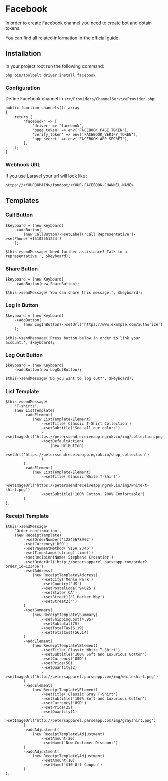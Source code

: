 # Facebook

In order to create Facebook channel you need to create bot and obtain tokens.

You can find all related information in the [official guide](https://developers.facebook.com/docs/messenger-platform/guides/quick-start). 

## Installation

In your project root run the following command:

    php bin/toolbelt driver:install facebook

### Configuration    

Define Facebook channel in `src/Providers/ChannelServiceProvider.php`:

    public function channels(): array
    {
        return [
            'facebook' => [
                'driver' => 'facebook',
                'page_token' => env('FACEBOOK_PAGE_TOKEN'),
                'verify_token' => env('FACEBOOK_VERIFY_TOKEN'),
                'app_secret' => env('FACEBOOK_APP_SECRET'),
            ],
        ];
    }

### Webhook URL

If you use Laravel your url will look like:

    https://<YOURDOMAIN>/fondbot/<YOUR-FACEBOOK-CHANNEL-NAME>

## Templates

### Call Button

    $keyboard = (new Keyboard)
        ->addButton(
            (new CallButton)->setLabel('Call Representative')->setPhone('+15105551234')
        );
    
    $this->sendMessage('Need further assistance? Talk to a representative.', $keyboard);

### Share Button

    $keyboard = (new Keyboard)
        ->addButton(new ShareButton);
    
    $this->sendMessage('You can share this message.', $keyboard);

### Log In Button

    $keyboard = (new Keyboard)
        ->addButton(
            (new LogInButton)->setUrl('https://www.example.com/authorize')
        );
    
    $this->sendMessage('Press button below in order to link your account.', $keyboard);

### Log Out Button

    $keyboard = (new Keyboard)
        ->addButton(new LogOutButton);
    
    $this->sendMessage('Do you want to log out?', $keyboard);

### List Template

    $this->sendMessage(
        'T-shirts',
        (new ListTemplate)
            ->addElement(
                (new ListTemplate\Element)
                    ->setTitle('Classic T-Shirt Collection')
                    ->setSubtitle('See all our colors')
                    ->setImageUrl('https://peterssendreceiveapp.ngrok.io/img/collection.png')
                    ->setDefaultAction(
                        (new UrlButton)
                            ->setUrl('https://peterssendreceiveapp.ngrok.io/shop_collection')
                    )
            )
            ->addElement(
                (new ListTemplate\Element)
                    ->setTitle('Classic White T-Shirt')
                    ->setImageUrl('https://peterssendreceiveapp.ngrok.io/img/white-t-shirt.png')
                    ->setSubtitle('100% Cotton, 200% Comfortable')
            )
    );

### Receipt Template

    $this->sendMessage(
        'Order confirmation',
        (new ReceiptTemplate)
            ->setOrderNumber('12345678902')
            ->setCurrency('USD')
            ->setPaymentMethod('VISA 2345')
            ->setTimestamp((string) time())
            ->setRecipientName('Stephane Crozatier')
            ->setOrderUrl('http://petersapparel.parseapp.com/order?order_id=123456')
            ->setAddress(
                (new ReceiptTemplate\Address)
                    ->setCity('Menlo Park')
                    ->setCountry('US')
                    ->setPostalCode('94025')
                    ->setState('CA')
                    ->setStreet1('1 Hacker Way')
                    ->setStreet2('')
            )
            ->setSummary(
                (new ReceiptTemplate\Summary)
                    ->setShippingCost(4.95)
                    ->setSubtotal(75)
                    ->setTotalTax(6.19)
                    ->setTotalCost(56.14)
            )
            ->addElement(
                (new ReceiptTemplate\Element)
                    ->setTitle('Classic White T-Shirt')
                    ->setSubtitle('100% Soft and Luxurious Cotton')
                    ->setCurrency('USD')
                    ->setPrice(50)
                    ->setQuantity(2)
                    ->setImageUrl('http://petersapparel.parseapp.com/img/whiteshirt.png')
            )
            ->addElement(
                (new ReceiptTemplate\Element)
                    ->setTitle('Classic Gray T-Shirt')
                    ->setSubtitle('100% Soft and Luxurious Cotton')
                    ->setCurrency('USD')
                    ->setPrice(25)
                    ->setQuantity(1)
                    ->setImageUrl('http://petersapparel.parseapp.com/img/grayshirt.png')
            )
            ->addAdjustment(
                (new ReceiptTemplate\Adjustment)
                    ->setAmount(20)
                    ->setName('New Customer Discount')
            )
            ->addAdjustment(
                (new ReceiptTemplate\Adjustment)
                    ->setAmount(10)
                    ->setName('$10 Off Coupon')
            )
    );